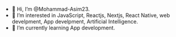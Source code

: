 - 👋 Hi, I’m @Mohammad-Asim23.
- 👀 I’m interested in JavaScript, Reactjs, Nextjs, React Native, web develpment, App develpment, Artificial Intelligence.
- 🌱 I’m currently learning App development.
<!---
Mohammad-Asim23/Mohammad-Asim23 is a ✨ special ✨ repository because its `README.md` (this file) appears on your GitHub profile.
You can click the Preview link to take a look at your changes.
--->
